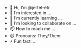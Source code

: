 - 👋 Hi, I’m @jertel-etr
- 👀 I’m interested in ...
- 🌱 I’m currently learning ...
- 💞️ I’m looking to collaborate on ...
- 📫 How to reach me ...
- 😄 Pronouns: They/Them
- ⚡ Fun fact: ...

<!---
jertel-etr/jertel-etr is a ✨ special ✨ repository because its `README.md` (this file) appears on your GitHub profile.
You can click the Preview link to take a look at your changes.
--->
